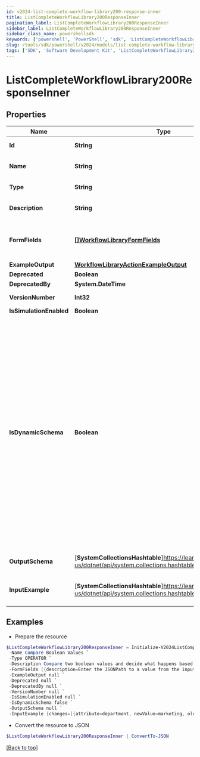 ```yaml
---
id: v2024-list-complete-workflow-library200-response-inner
title: ListCompleteWorkflowLibrary200ResponseInner
pagination_label: ListCompleteWorkflowLibrary200ResponseInner
sidebar_label: ListCompleteWorkflowLibrary200ResponseInner
sidebar_class_name: powershellsdk
keywords: ['powershell', 'PowerShell', 'sdk', 'ListCompleteWorkflowLibrary200ResponseInner', 'V2024ListCompleteWorkflowLibrary200ResponseInner'] 
slug: /tools/sdk/powershell/v2024/models/list-complete-workflow-library200-response-inner
tags: ['SDK', 'Software Development Kit', 'ListCompleteWorkflowLibrary200ResponseInner', 'V2024ListCompleteWorkflowLibrary200ResponseInner']
---
```



# ListCompleteWorkflowLibrary200ResponseInner

## Properties

Name | Type | Description | Notes
------------ | ------------- | ------------- | -------------
**Id** | **String** | Operator ID. | [optional] 
**Name** | **String** | Operator friendly name | [optional] 
**Type** | **String** | Operator type | [optional] 
**Description** | **String** | Description of the operator | [optional] 
**FormFields** | [**[]WorkflowLibraryFormFields**](workflow-library-form-fields) | One or more inputs that the operator accepts | [optional] 
**ExampleOutput** | [**WorkflowLibraryActionExampleOutput**](workflow-library-action-example-output) |  | [optional] 
**Deprecated** | **Boolean** |  | [optional] 
**DeprecatedBy** | **System.DateTime** |  | [optional] 
**VersionNumber** | **Int32** | Version number | [optional] 
**IsSimulationEnabled** | **Boolean** |  | [optional] 
**IsDynamicSchema** | **Boolean** | Determines whether the dynamic output schema is returned in place of the action's output schema. The dynamic schema lists non-static properties, like properties of a workflow form where each form has different fields. These will be provided dynamically based on available form fields. | [optional] 
**OutputSchema** | [**SystemCollectionsHashtable**]https://learn.microsoft.com/en-us/dotnet/api/system.collections.hashtable?view=net-9.0 | Example output schema | [optional] 
**InputExample** | [**SystemCollectionsHashtable**]https://learn.microsoft.com/en-us/dotnet/api/system.collections.hashtable?view=net-9.0 | Example trigger payload if applicable | [optional] 

## Examples

- Prepare the resource
```powershell
$ListCompleteWorkflowLibrary200ResponseInner = Initialize-V2024ListCompleteWorkflowLibrary200ResponseInner  -Id sp:compare-boolean `
 -Name Compare Boolean Values `
 -Type OPERATOR `
 -Description Compare two boolean values and decide what happens based on the result. `
 -FormFields [{description=Enter the JSONPath to a value from the input to compare to Variable B., helpText=, label=Variable A, name=variableA.$, required=true, type=text}, {helpText=Select an operation., label=Operation, name=operator, options=[{label=Equals, value=BooleanEquals}], required=true, type=select}, {description=Enter the JSONPath to a value from the input to compare to Variable A., helpText=, label=Variable B, name=variableB.$, required=false, type=text}, {description=Enter True or False., helpText=, label=Variable B, name=variableB, required=false, type=text}] `
 -ExampleOutput null `
 -Deprecated null `
 -DeprecatedBy null `
 -VersionNumber null `
 -IsSimulationEnabled null `
 -IsDynamicSchema false `
 -OutputSchema null `
 -InputExample {changes=[{attribute=department, newValue=marketing, oldValue=sales}, {attribute=manager, newValue={id=ee769173319b41d19ccec6c235423236c, name=mean.guy, type=IDENTITY}, oldValue={id=ee769173319b41d19ccec6c235423237b, name=nice.guy, type=IDENTITY}}, {attribute=email, newValue=john.doe@gmail.com, oldValue=john.doe@hotmail.com}], identity={id=ee769173319b41d19ccec6cea52f237b, name=john.doe, type=IDENTITY}}
```

- Convert the resource to JSON
```powershell
$ListCompleteWorkflowLibrary200ResponseInner | ConvertTo-JSON
```


[[Back to top]](#) 

